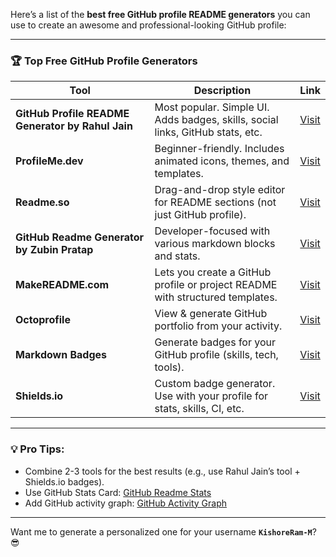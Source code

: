 Here’s a list of the **best free GitHub profile README generators** you can use to create an awesome and professional-looking GitHub profile:

---

### 🏆 **Top Free GitHub Profile Generators**

| Tool | Description | Link |
|------|-------------|------|
| **GitHub Profile README Generator by Rahul Jain** | Most popular. Simple UI. Adds badges, skills, social links, GitHub stats, etc. | [Visit](https://rahuldkjain.github.io/gh-profile-readme-generator/) |
| **ProfileMe.dev** | Beginner-friendly. Includes animated icons, themes, and templates. | [Visit](https://www.profileme.dev/) |
| **Readme.so** | Drag-and-drop style editor for README sections (not just GitHub profile). | [Visit](https://readme.so/) |
| **GitHub Readme Generator by Zubin Pratap** | Developer-focused with various markdown blocks and stats. | [Visit](https://gprm.itsvg.in/) |
| **MakeREADME.com** | Lets you create a GitHub profile or project README with structured templates. | [Visit](https://makereadme.com/) |
| **Octoprofile** | View & generate GitHub portfolio from your activity. | [Visit](https://octoprofile.vercel.app/) |
| **Markdown Badges** | Generate badges for your GitHub profile (skills, tech, tools). | [Visit](https://ikatyang.github.io/emoji-cheat-sheet/) |
| **Shields.io** | Custom badge generator. Use with your profile for stats, skills, CI, etc. | [Visit](https://shields.io/) |

---

### 💡 Pro Tips:
- Combine 2-3 tools for the best results (e.g., use Rahul Jain’s tool + Shields.io badges).
- Use GitHub Stats Card: [GitHub Readme Stats](https://github.com/anuraghazra/github-readme-stats)
- Add GitHub activity graph: [GitHub Activity Graph](https://github.com/Ashutosh00710/github-readme-activity-graph)

---

Want me to generate a personalized one for your username **`KishoreRam-M`**? 😎
